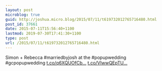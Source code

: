 ```yaml
---
layout: post
microblog: true
guid: http://joshua.micro.blog/2015/07/11/t619732012765716480.html
post_id: 37661
date: 2015-07-11T15:56:40+1100
lastmod: 2019-07-30T17:41:30+1100
type: post
url: /2015/07/11/t619732012765716480.html
---
```

Simon + Rebecca #marriedbyjosh at the #popupwedding #gcpopupwedding [t.co/q6XQUOfCb...](http://t.co/q6XQUOfCbi) [t.co/VIwwQEpTU...](http://t.co/VIwwQEpTUP)
